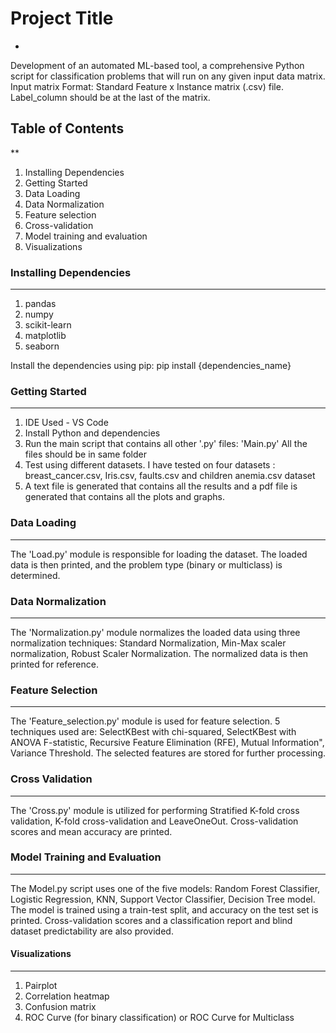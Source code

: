 # Project Title
*
Development of an automated ML-based tool, a comprehensive Python script for classification problems that will run on any given input data matrix.
Input matrix Format: Standard Feature x Instance matrix (.csv) file.
Label_column should be at the last of the matrix.

## Table of Contents
**
1. Installing Dependencies
2. Getting Started
3. Data Loading
4. Data Normalization
5. Feature selection
6. Cross-validation
7. Model training and evaluation
8. Visualizations

### Installing Dependencies
***
1. pandas
2. numpy
3. scikit-learn
4. matplotlib
5. seaborn

Install the dependencies using pip: pip install {dependencies_name}

### Getting Started
***
1. IDE Used - VS Code 
2. Install Python and dependencies
3. Run the main script that contains all other '.py' files: 'Main.py'
    All the files should be in same folder
4. Test using different datasets. I have tested on four datasets : breast_cancer.csv, Iris.csv, faults.csv and children anemia.csv      dataset
5. A text file is generated that contains all the results and a pdf file is generated that contains all the plots and graphs.

### Data Loading
***
The 'Load.py' module is responsible for loading the dataset. The loaded data is then printed, and the problem type (binary or multiclass) is determined.

### Data Normalization
***
The 'Normalization.py' module normalizes the loaded data using three normalization techniques: Standard Normalization, Min-Max scaler normalization, Robust Scaler Normalization. The normalized data is then printed for reference.

### Feature Selection
***
The 'Feature_selection.py' module is used for feature selection. 5 techniques used are: SelectKBest with chi-squared, SelectKBest with ANOVA F-statistic, Recursive Feature Elimination (RFE), Mutual Information", Variance Threshold. The selected features are stored for further processing.

### Cross Validation
***
The 'Cross.py' module is utilized for performing Stratified K-fold cross validation, K-fold cross-validation and LeaveOneOut. Cross-validation scores and mean accuracy are printed.

### Model Training and Evaluation
***
The Model.py script uses one of the five models: Random Forest Classifier, Logistic Regression, KNN, Support Vector Classifier, Decision Tree model. The model is trained using a train-test split, and accuracy on the test set is printed. Cross-validation scores and a classification report and blind dataset predictability are also provided.

#### Visualizations
****

1. Pairplot
2. Correlation heatmap
3. Confusion matrix
4. ROC Curve (for binary classification) or ROC Curve for Multiclass